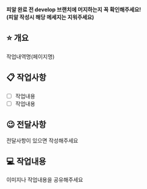 **피알 완료 전 develop 브랜치에 머지하는지 꼭 확인해주세요!  
(피알 작성시 해당 메세지는 지워주세요)**
## ⭐ 개요

작업내역명(페이지명)

## 📋 작업사항

- [ ] 작업내용
- [ ] 작업내용

## 😉 전달사항

전달사항이 있으면 작성해주세요

## 💻 작업내용

이미지나 작업내용을 공유해주세요


